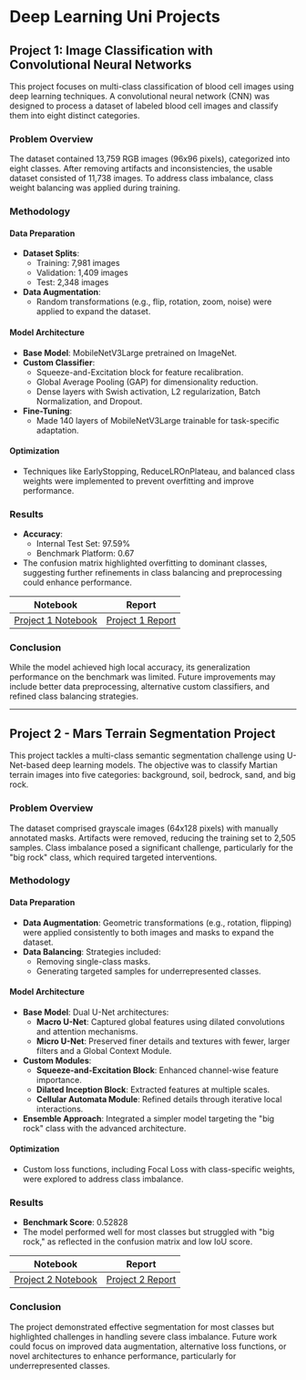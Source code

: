 # Deep Learning Uni Projects

## Project 1: Image Classification with Convolutional Neural Networks

This project focuses on multi-class classification of blood cell images using deep learning techniques. A convolutional neural network (CNN) was designed to process a dataset of labeled blood cell images and classify them into eight distinct categories.

### Problem Overview

The dataset contained 13,759 RGB images (96x96 pixels), categorized into eight classes. After removing artifacts and inconsistencies, the usable dataset consisted of 11,738 images. To address class imbalance, class weight balancing was applied during training.

### Methodology

#### Data Preparation

- **Dataset Splits**:
  - Training: 7,981 images
  - Validation: 1,409 images
  - Test: 2,348 images
- **Data Augmentation**: 
  - Random transformations (e.g., flip, rotation, zoom, noise) were applied to expand the dataset.

#### Model Architecture

- **Base Model**: MobileNetV3Large pretrained on ImageNet.
- **Custom Classifier**:
  - Squeeze-and-Excitation block for feature recalibration.
  - Global Average Pooling (GAP) for dimensionality reduction.
  - Dense layers with Swish activation, L2 regularization, Batch Normalization, and Dropout.
- **Fine-Tuning**:
  - Made 140 layers of MobileNetV3Large trainable for task-specific adaptation.

#### Optimization

- Techniques like EarlyStopping, ReduceLROnPlateau, and balanced class weights were implemented to prevent overfitting and improve performance.

### Results

- **Accuracy**:
  - Internal Test Set: 97.59%
  - Benchmark Platform: 0.67
- The confusion matrix highlighted overfitting to dominant classes, suggesting further refinements in class balancing and preprocessing could enhance performance.

| Notebook | Report |
| --- | --- |
| [Project 1 Notebook](./Image%20Classification/Notebook%20Homework%201.ipynb) | [Project 1 Report](./Image%20Classification/Report%20Homework%201.pdf) |

### Conclusion

While the model achieved high local accuracy, its generalization performance on the benchmark was limited. Future improvements may include better data preprocessing, alternative custom classifiers, and refined class balancing strategies.

---

## Project 2 - Mars Terrain Segmentation Project

This project tackles a multi-class semantic segmentation challenge using U-Net-based deep learning models. The objective was to classify Martian terrain images into five categories: background, soil, bedrock, sand, and big rock.

### Problem Overview

The dataset comprised grayscale images (64x128 pixels) with manually annotated masks. Artifacts were removed, reducing the training set to 2,505 samples. Class imbalance posed a significant challenge, particularly for the "big rock" class, which required targeted interventions.

### Methodology

#### Data Preparation

- **Data Augmentation**: Geometric transformations (e.g., rotation, flipping) were applied consistently to both images and masks to expand the dataset.
- **Data Balancing**: Strategies included:
  - Removing single-class masks.
  - Generating targeted samples for underrepresented classes.

#### Model Architecture

- **Base Model**: Dual U-Net architectures:
  - **Macro U-Net**: Captured global features using dilated convolutions and attention mechanisms.
  - **Micro U-Net**: Preserved finer details and textures with fewer, larger filters and a Global Context Module.
- **Custom Modules**:
  - **Squeeze-and-Excitation Block**: Enhanced channel-wise feature importance.
  - **Dilated Inception Block**: Extracted features at multiple scales.
  - **Cellular Automata Module**: Refined details through iterative local interactions.
- **Ensemble Approach**: Integrated a simpler model targeting the "big rock" class with the advanced architecture.

#### Optimization

- Custom loss functions, including Focal Loss with class-specific weights, were explored to address class imbalance.

### Results

- **Benchmark Score**: 0.52828
- The model performed well for most classes but struggled with "big rock," as reflected in the confusion matrix and low IoU score.

| Notebook | Report |
| --- | --- |
| [Project 2 Notebook](./Image%20Segmentation/anndl-homework-2.ipynb) | [Project 2 Report](./Image%20Segmentation/Report%20Homework%202.pdf) |

### Conclusion

The project demonstrated effective segmentation for most classes but highlighted challenges in handling severe class imbalance. Future work could focus on improved data augmentation, alternative loss functions, or novel architectures to enhance performance, particularly for underrepresented classes.